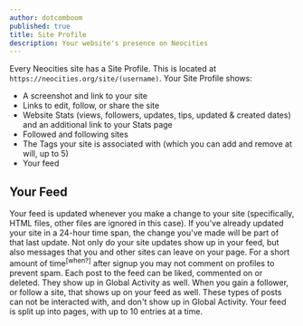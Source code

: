 ```yaml
---
author: dotcomboom
published: true
title: Site Profile
description: Your website's presence on Neocities
---
```


Every Neocities site has a Site Profile. This is located at `https://neocities.org/site/(username)`.
Your Site Profile shows:
<ul>
  <li>A screenshot and link to your site</li>
  <li>Links to edit, follow, or share the site</li>
  <li>Website Stats (views, followers, updates, tips, updated & created dates) and an additional link to your Stats page</li>
  <li>Followed and following sites</li>
  <li>The Tags your site is associated with (which you can add and remove at will, up to 5)</li>
  <li>Your feed</li>
</ul>

## Your Feed
Your feed is updated whenever you make a change to your site (specifically, HTML files, other files are ignored in this case). If you've already updated your site in a 24-hour time span, the change you've made will be part of that last update.
Not only do your site updates show up in your feed, but also messages that you and other sites can leave on your page. For a short amount of time<sup>[when?]</sup> after signup you may not comment on profiles to prevent spam.
Each post to the feed can be liked, commented on or deleted. They show up in Global Activity as well.
When you gain a follower, or follow a site, that shows up on your feed as well. These types of posts can not be interacted with, and don't show up in Global Activity.
Your feed is split up into pages, with up to 10 entries at a time.

